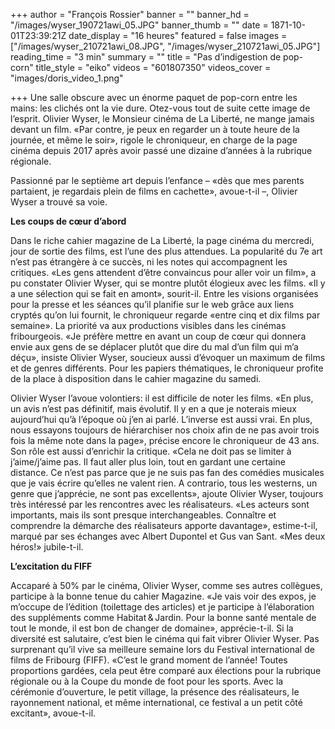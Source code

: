 +++
author = "François Rossier"
banner = ""
banner_hd = "/images/wyser_190721awi_05.JPG"
banner_thumb = ""
date = 1871-10-01T23:39:21Z
date_display = "16 heures"
featured = false
images = ["/images/wyser_210721awi_08.JPG", "/images/wyser_210721awi_05.JPG"]
reading_time = "3 min"
summary = ""
title = "Pas d’indigestion de pop-corn"
title_style = "eiko"
videos = "601807350"
videos_cover = "images/doris_video_1.png"

+++
Une salle obscure avec un énorme paquet de pop-corn entre les mains: les clichés ont la vie dure. Otez-vous tout de suite cette image de l’esprit. Olivier Wyser, le Monsieur cinéma de La Liberté, ne mange jamais devant un film. «Par contre, je peux en regarder un à toute heure de la journée, et même le soir», rigole le chroniqueur, en charge de la page cinéma depuis 2017 après avoir passé une dizaine d’années à la rubrique régionale.

Passionné par le septième art depuis l’enfance – «dès que mes parents partaient, je regardais plein de films en cachette», avoue-t-il –, Olivier Wyser a trouvé sa voie.

**Les coups de cœur d’abord**

Dans le riche cahier magazine de La Liberté, la page cinéma du mercredi, jour de sortie des films, est l’une des plus attendues. La popularité du 7e art n’est pas étrangère à ce succès, ni les notes qui accompagnent les critiques. «Les gens attendent d’être convaincus pour aller voir un film», a pu constater Olivier Wyser, qui se montre plutôt élogieux avec les films. «Il y a une sélection qui se fait en amont», sourit-il. Entre les visions organisées pour la presse et les séances qu’il planifie sur le web grâce aux liens cryptés qu’on lui fournit, le chroniqueur regarde «entre cinq et dix films par semaine». La priorité va aux productions visibles dans les cinémas fribourgeois. «Je préfère mettre en avant un coup de cœur qui donnera envie aux gens de se déplacer plutôt que dire du mal d’un film qui m’a déçu», insiste Olivier Wyser, soucieux aussi d’évoquer un maximum de films et de genres différents. Pour les papiers thématiques, le chroniqueur profite de la place à disposition dans le cahier magazine du samedi.

Olivier Wyser l’avoue volontiers: il est difficile de noter les films. «En plus, un avis n’est pas définitif, mais évolutif. Il y en a que je noterais mieux aujourd’hui qu’à l’époque où j’en ai parlé. L’inverse est aussi vrai. En plus, nous essayons toujours de hiérarchiser nos choix afin de ne pas avoir trois fois la même note dans la page», précise encore le chroniqueur de 43 ans. Son rôle est aussi d’enrichir la critique. «Cela ne doit pas se limiter à j’aime/j’aime pas. Il faut aller plus loin, tout en gardant une certaine distance. Ce n’est pas parce que je ne suis pas fan des comédies musicales que je vais écrire qu’elles ne valent rien. A contrario, tous les westerns, un genre que j’apprécie, ne sont pas excellents», ajoute Olivier Wyser, toujours très intéressé par les rencontres avec les réalisateurs. «Les acteurs sont importants, mais ils sont presque interchangeables. Connaître et comprendre la démarche des réalisateurs apporte davantage», estime-t-il, marqué par ses échanges avec Albert Dupontel et Gus van Sant. «Mes deux héros!» jubile-t-il.

**L’excitation du FIFF**

Accaparé à 50% par le cinéma, Olivier Wyser, comme ses autres collègues, participe à la bonne tenue du cahier Magazine. «Je vais voir des expos, je m’occupe de l’édition (toilettage des articles) et je participe à l’élaboration des suppléments comme Habitat & Jardin. Pour la bonne santé mentale de tout le monde, il est bon de changer de domaine», apprécie-t-il. Si la diversité est salutaire, c’est bien le cinéma qui fait vibrer Olivier Wyser. Pas surprenant qu’il vive sa meilleure semaine lors du Festival international de films de Fribourg (FIFF). «C’est le grand moment de l’année! Toutes proportions gardées, cela peut être comparé aux élections pour la rubrique régionale ou à la Coupe du monde de foot pour les sports. Avec la cérémonie d’ouverture, le petit village, la présence des réalisateurs, le rayonnement national, et même international, ce festival a un petit côté excitant», avoue-t-il.